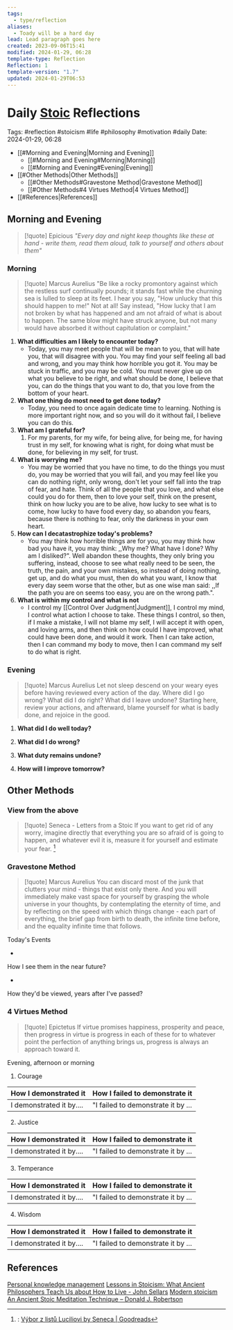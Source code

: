 ```yaml
---
tags:
  - type/reflection
aliases:
  - Toady will be a hard day
lead: Lead paragraph goes here
created: 2023-09-06T15:41
modified: 2024-01-29, 06:28
template-type: Reflection
Reflection: 1
template-version: "1.7"
updated: 2024-01-29T06:53
---
```

# Daily [Stoic](../SLIP-BOX/Stoicism.md) Reflections

Tags:  #reflection #stoicism #life #philosophy #motivation #daily 
Date: 2024-01-29, 06:28

- [[#Morning and Evening|Morning and Evening]]
	- [[#Morning and Evening#Morning|Morning]]
	- [[#Morning and Evening#Evening|Evening]]
- [[#Other Methods|Other Methods]]
	- [[#Other Methods#Gravestone Method|Gravestone Method]]
	- [[#Other Methods#4 Virtues Method|4 Virtues Method]]
- [[#References|References]]


## Morning and Evening

> [!quote] Epicious 
> _"Every day and night keep thoughts like these at hand - write them, read them aloud, talk to yourself and others about them"_
### Morning

> [!quote] Marcus Aurelius
> "Be like a rocky promontory against which the restless surf continually pounds; it stands fast while the churning sea is lulled to sleep at its feet. I hear you say, "How unlucky that this should happen to me!" Not at all! Say instead, "How lucky that I am not broken by what has happened and am not afraid of what is about to happen. The same blow might have struck anyone, but not many would have absorbed it without capitulation or complaint."

1. **What difficulties am I likely to encounter today?**
	- Today, you may meet people that will be mean to you, that will hate you, that will disagree with you. You may find your self feeling all bad and wrong, and you may think how horrible you got it. You may be stuck in traffic, and you may be cold. You must never give up on what you believe to be right, and what should be done, I believe that you, can do the things that you want to do, that you love from the bottom of your heart. 
2. **What one thing do most need to get done today?**
	- Today, you need to once again dedicate time to learning. Nothing is more important right now, and so you will do it without fail, I believe you can do this.
1. **What am I grateful for?**
	1. For my parents, for my wife, for being alive, for being me, for having trust in my self, for knowing what is right, for doing what must be done, for believing in my self, for trust.
2. **What is worrying me?**
	- You may be worried that you have no time, to do the things you must do, you may be worried that you will fail, and you may feel like you can do nothing right, only wrong, don't let your self fall into the trap of fear, and hate. Think of all the people that you love, and what else could you do for them, then to love your self, think on the present, think on how lucky you are to be alive, how lucky to see what is to come, how lucky to have food every day, so abandon you fears, because there is nothing to fear, only the darkness in your own heart. 
3. **How can I decatastrophize today's problems?**
	- You may think how horrible things are for you, you may think how bad you have it, you may think: ,,Why me? What have I done? Why am I disliked?". Well abandon these thoughts, they only bring you suffering, instead, choose to see what really need to be seen, the truth, the pain, and your own mistakes, so instead of doing nothing, get up, and do what you must, then do what you want, I know that every day seem worse that the other, but as one wise man said: ,,If the path you are on seems too easy, you are on the wrong path.".
4. **What is within my control and what is not**
	- I control my [[Control Over Judgment|Judgment]], I control my mind, I control what action I choose to take. These things I control, so then, if I make a mistake, I will not blame my self, I will accept it with open, and loving arms, and then think on how could I have improved, what could have been done, and would it work. Then I can take action, then I can command my body to move, then I can command my self to do what is right.

### Evening

> [!quote] Marcus Aurelius
> Let not sleep descend on your weary eyes before having reviewed every action of the day. Where did I go wrong? What did I do right? What did I leave undone? Starting here, review your actions, and afterward, blame yourself for what is badly done, and rejoice in the good.

1. **What did I do well today?**

2. **What did I do wrong?**

4. **What duty remains undone?**

5. **How will I improve tomorrow?**

## Other Methods

### View from the above

> [!quote] Seneca - Letters from a Stoic
> If you want to get rid of any worry, imagine directly that everything you are so afraid of is going to happen, and whatever evil it is, measure it for yourself and estimate your fear. [^Seneca]


### Gravestone Method

> [!quote] Marcus Aurelius
> You can discard most of the junk that clutters your mind - things that exist only there. And you will immediately make vast space for yourself by grasping the whole universe in your thoughts, by contemplating the eternity of time, and by reflecting on the speed with which things change - each part of everything, the brief gap from birth to death, the infinite time before, and the equality infinite time that follows. 

Today's Events 

-

How I see them in the near future? 

-

How they'd be viewed, years after I've passed?

### 4 Virtues Method

> [!quote] Epictetus 
> If virtue promises happiness, prosperity and peace, then progress in virtue is progress in each of these for to whatever point the perfection of anything brings us, progress is always an approach toward it.

Evening, afternoon or morning

1. Courage 

| How I demonstrated it  | How I failed to demonstrate it |
| ------------------- | ---------------- |
| I demonstrated it by....                 | "I failed to demonstrate it by ...              |

2. Justice

| How I demonstrated it  | How I failed to demonstrate it |
| ------------------- | ---------------- |
| I demonstrated it by....                 | "I failed to demonstrate it by ...             

3. Temperance

| How I demonstrated it  | How I failed to demonstrate it |
| ------------------- | ---------------- |
| I demonstrated it by....                 | "I failed to demonstrate it by ...             

4. Wisdom

| How I demonstrated it  | How I failed to demonstrate it |
| ------------------- | ---------------- |
| I demonstrated it by....                 | "I failed to demonstrate it by ...             

## References

[Personal knowledge management](Personal%20knowledge%20management.md)
[Lessons in Stoicism: What Ancient Philosophers Teach Us about How to Live - John Sellars](https://books.google.cz/books/about/Lessons_in_Stoicism.html?id=ky84zQEACAAJ&redir_esc=y)
[Modern stoicism](https://modernstoicism.com/)
[An Ancient Stoic Meditation Technique – Donald J. Robertson](https://donaldrobertson.name/2017/03/22/an-ancient-stoic-meditation-technique/)

[^Seneca]:: [Výbor z listů Luciliovi by Seneca | Goodreads](https://www.goodreads.com/book/show/23340595-v-bor-z-list-luciliovi) 